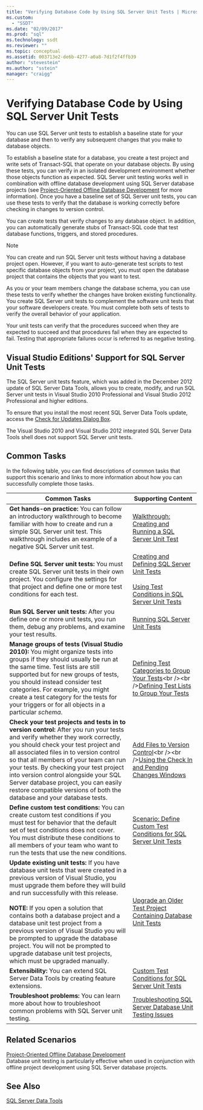 ```yaml
---
title: "Verifying Database Code by Using SQL Server Unit Tests | Microsoft Docs"
ms.custom: 
  - "SSDT"
ms.date: "02/09/2017"
ms.prod: "sql"
ms.technology: ssdt
ms.reviewer: ""
ms.topic: conceptual
ms.assetid: 003713e2-de6b-4277-a0a8-7d1f2f4ffb39
author: "stevestein"
ms.author: "sstein"
manager: "craigg"
---
```

# Verifying Database Code by Using SQL Server Unit Tests
You can use SQL Server unit tests to establish a baseline state for your database and then to verify any subsequent changes that you make to database objects.  
  
To establish a baseline state for a database, you create a test project and write sets of Transact\-SQL that operate on your database objects. By using these tests, you can verify in an isolated development environment whether those objects function as expected. SQL Server unit testing works well in combination with offline database development using SQL Server database projects (see [Project-Oriented Offline Database Development](../ssdt/project-oriented-offline-database-development.md) for more information). Once you have a baseline set of SQL Server unit tests, you can use these tests to verify that the database is working correctly before checking in changes to version control.  
  
You can create tests that verify changes to any database object. In addition, you can automatically generate stubs of Transact\-SQL code that test database functions, triggers, and stored procedures.  
  
> [!NOTE]  
> You can create and run SQL Server unit tests without having a database project open. However, if you want to auto-generate test scripts to test specific database objects from your project, you must open the database project that contains the objects that you want to test.  
  
As you or your team members change the database schema, you can use these tests to verify whether the changes have broken existing functionality. You create SQL Server unit tests to complement the software unit tests that your software developers create. You must complete both sets of tests to verify the overall behavior of your application.  
  
Your unit tests can verify that the procedures succeed when they are expected to succeed and that procedures fail when they are expected to fail. Testing that appropriate failures occur is referred to as negative testing.  
  
## Visual Studio Editions' Support for SQL Server Unit Tests  
The SQL Server unit tests feature, which was added in the December 2012 update of SQL Server Data Tools, allows you to create, modify, and run SQL Server unit tests in Visual Studio 2010 Professional and Visual Studio 2012 Professional and higher editions.  
  
To ensure that you install the most recent SQL Server Data Tools update, access the [Check for Updates Dialog Box](../ssdt/check-for-updates-dialog-box.md).  
  
The Visual Studio 2010 and Visual Studio 2012 integrated SQL Server Data Tools shell does not support SQL Server unit tests.  
  
## Common Tasks  
In the following table, you can find descriptions of common tasks that support this scenario and links to more information about how you can successfully complete those tasks.  
  
|Common Tasks|Supporting Content|  
|----------------|----------------------|  
|**Get hands-on practice:** You can follow an introductory walkthrough to become familiar with how to create and run a simple SQL Server unit test. This walkthrough includes an example of a negative SQL Server unit test.|[Walkthrough: Creating and Running a SQL Server Unit Test](../ssdt/walkthrough-creating-and-running-a-sql-server-unit-test.md)|  
|**Define SQL Server unit tests:** You must create SQL Server unit tests in their own project. You configure the settings for that project and define one or more test conditions for each test.|[Creating and Defining SQL Server Unit Tests](../ssdt/creating-and-defining-sql-server-unit-tests.md)<br /><br />[Using Test Conditions in SQL Server Unit Tests](../ssdt/using-test-conditions-in-sql-server-unit-tests.md)|  
|**Run SQL Server unit tests:** After you define one or more unit tests, you run them, debug any problems, and examine your test results.|[Running SQL Server Unit Tests](../ssdt/running-sql-server-unit-tests.md)|  
|**Manage groups of tests (Visual Studio 2010):** You might organize tests into groups if they should usually be run at the same time. Test lists are still supported but for new groups of tests, you should instead consider test categories. For example, you might create a test category for the tests for your triggers or for all objects in a particular *schema*.|[Defining Test Categories to Group Your Tests](https://msdn.microsoft.com/library/dd286595(VS.100).aspx)<br /><br />[Defining Test Lists to Group Your Tests](https://msdn.microsoft.com/library/dd286584(VS.100).aspx)|  
|**Check your test projects and tests in to version control:** After you run your tests and verify whether they work correctly, you should check your test project and all associated files in to version control so that all members of your team can run your tests. By checking your test project into version control alongside your SQL Server database project, you can easily restore compatible versions of both the database and your database tests.|[Add Files to Version Control](https://msdn.microsoft.com/library/ms181374(VS.100).aspx)<br /><br />[Using the Check In and Pending Changes Windows](https://msdn.microsoft.com/library/ms245462(VS.100).aspx)|  
|**Define custom test conditions:** You can create custom test conditions if you must test for behavior that the default set of test conditions does not cover. You must distribute these conditions to all members of your team who want to run the tests that use the new conditions.|[Scenario: Define Custom Test Conditions for SQL Server Unit Tests](https://msdn.microsoft.com/library/dd193282(VS.100).aspx)|  
|**Update existing unit tests:** If you have database unit tests that were created in a previous version of Visual Studio, you must upgrade them before they will build and run successfully with this release.<br /><br />**NOTE:** If you open a solution that contains both a database project and a database unit test project from a previous version of Visual Studio you will be prompted to upgrade the database project. You will not be prompted to upgrade database unit test projects, which must be upgraded manually.|[Upgrade an Older Test Project Containing Database Unit Tests](../ssdt/upgrade-an-older-test-project-containing-database-unit-tests.md)|  
|**Extensibility:** You can extend SQL Server Data Tools by creating feature extensions.|[Custom Test Conditions  for SQL Server Unit Tests](../ssdt/custom-test-conditions-for-sql-server-unit-tests.md)|  
|**Troubleshoot problems:** You can learn more about how to troubleshoot common problems with SQL Server unit testing.|[Troubleshooting SQL Server Database Unit Testing Issues](../ssdt/troubleshooting-sql-server-database-unit-testing-issues.md)|  
  
## Related Scenarios  
[Project-Oriented Offline Database Development](../ssdt/project-oriented-offline-database-development.md)  
Database unit testing is particularly effective when used in conjunction with offline project development using SQL Server database projects.  
  
## See Also  
[SQL Server Data Tools](../ssdt/sql-server-data-tools.md)  
  
